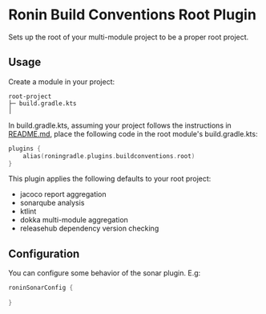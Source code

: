 # Ronin Build Conventions Root Plugin

Sets up the root of your multi-module project to be a proper root project.

## Usage

Create a module in your project:

```
root-project
├─ build.gradle.kts
│   
```

In build.gradle.kts, assuming your project follows the instructions in [README.md](../../README.md), place the following code in the root module's build.gradle.kts:

```kotlin
plugins {
    alias(roningradle.plugins.buildconventions.root)
}
```

This plugin applies the following defaults to your root project:

- jacoco report aggregation
- sonarqube analysis
- ktlint
- dokka multi-module aggregation
- releasehub dependency version checking

## Configuration

You can configure some behavior of the sonar plugin.  E.g:

```kotlin
roninSonarConfig {
    
}
```
